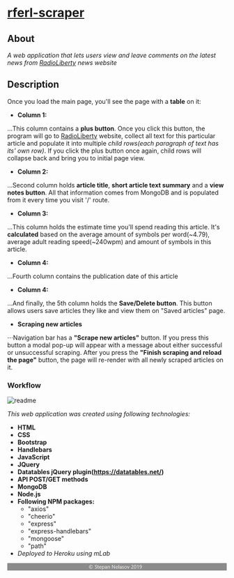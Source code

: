 # <a href="https://rferl.herokuapp.com/">rferl-scraper</a>

## About 
_A web application that lets users view and leave comments on the latest news from <a href="https://www.rferl.org/">RadioLiberty</a> news website_

## Description
Once you load the main page, you'll see the page with a __table__ on it:

* **Column 1:** 

...This column contains a **plus button**. Once you click this button, the program will go to <a href="https://www.rferl.org/">RadioLiberty</a>
website, collect all text for this particular article and populate it into multiple _child rows(each paragraph of text has its' own row)_.
If you click the plus button once again, child rows will collapse back and bring you to initial page view.

* **Column 2:** 

...Second column holds __article title__, __short article text summary__ and a __view notes button__.
All that information comes from MongoDB and is populated from it every time you visit '/' route. 

* **Column 3:** 

...This column holds the estimate time you'll spend reading this article. It's __calculated__ based on the average amount of symbols per word(~4.79), average adult reading speed(~240wpm) and amount of symbols in this article.

* **Column 4:**

...Fourth column contains the publication date of this article

* **Column 4:**

...And finally, the 5th column holds the __Save/Delete button__. This button allows users save articles they like and view them on "Saved articles" page.

* **Scraping new articles**

⋅⋅⋅Navigation bar has a __"Scrape new articles"__ button. If you press this button a modal pop-up will appear with a message about either
successful or unsuccessful scraping. After you press the __"Finish scraping and reload the page"__ button, the page will re-render with
all newly scraped articles on it.

### Workflow

![readme](public/assets/images/readme.gif)

_This web application was created using following technologies:_
* **HTML**
* **CSS**
* **Bootstrap**
* **Handlebars**
* **JavaScript**
* **JQuery**
* **Datatables jQuery plugin(https://datatables.net/)**
* **API POST/GET methods**
* **MongoDB**
* **Node.js**
* **Following NPM packages:**
    * "axios"
    * "cheerio"
    * "express"
    * "express-handlebars"
    * "mongoose"
    * "path"
* _Deployed to Heroku using mLab_

![footer](public/assets/images/footer.png)